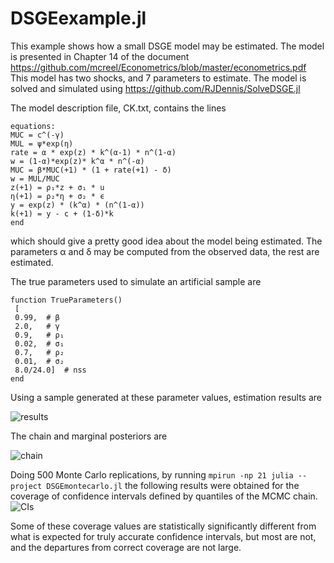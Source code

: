 # DSGEexample.jl
This example shows how a small DSGE model may be estimated. The model is presented in Chapter 14 of the document https://github.com/mcreel/Econometrics/blob/master/econometrics.pdf  This model has two shocks, and 7 parameters to estimate. The model is solved and simulated using https://github.com/RJDennis/SolveDSGE.jl

The model description file, CK.txt, contains the lines
```
equations:
MUC = c^(-γ)
MUL = ψ*exp(η)
rate = α * exp(z) * k^(α-1) * n^(1-α)
w = (1-α)*exp(z)* k^α * n^(-α)
MUC = β*MUC(+1) * (1 + rate(+1) - δ)
w = MUL/MUC
z(+1) = ρ₁*z + σ₁ * u
η(+1) = ρ₂*η + σ₂ * ϵ
y = exp(z) * (k^α) * (n^(1-α))
k(+1) = y - c + (1-δ)*k
end
```
which should give a pretty good idea about the model being estimated. The parameters α and δ may be computed from the observed data, the rest are estimated.

The true parameters used to simulate an artificial sample are
```
function TrueParameters()
 [
 0.99,  # β
 2.0,   # γ     
 0.9,   # ρ₁  
 0.02,  # σ₁   
 0.7,   # ρ₂  
 0.01,  # σ₂   
 8.0/24.0]  # nss
end
```

Using a sample generated at these parameter values, estimation results are

![results](https://github.com/mcreel/SimulatedNeuralMoments.jl/blob/main/examples/DSGE/results.png)

The chain and marginal posteriors are

![chain](https://github.com/mcreel/SimulatedNeuralMoments.jl/blob/main/examples/DSGE/chain.png)


Doing 500 Monte Carlo replications, by running ```mpirun -np 21 julia --project DSGEmontecarlo.jl``` the following results were obtained for the coverage of confidence intervals defined by quantiles of the MCMC chain.
![CIs](https://github.com/mcreel/SimulatedNeuralMoments.jl/blob/main/examples/DSGE/mcresults.png)

Some of these coverage values are statistically significantly different from what is expected for truly accurate confidence intervals, but most are not, and the departures from correct coverage are not large.


